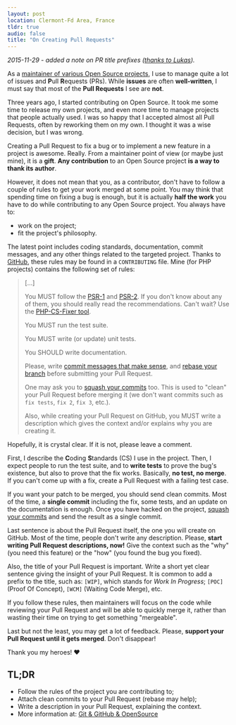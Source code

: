 ```yaml
---
layout: post
location: Clermont-Fd Area, France
tldr: true
audio: false
title: "On Creating Pull Requests"
---
```


_2015-11-29 - added a note on PR title prefixes ([thanks to
Lukas](https://twitter.com/lsmith/status/670721764951986176))._

As a [maintainer of various Open Source
projects](https://github.com/willdurand), I use to manage quite a lot of issues
and **P**ull **R**equests (PRs). While **issues** are often **well-written**, I
must say that most of the **Pull Requests** I see are **not**.

Three years ago, I started contributing on Open Source. It took me some time to
release my own projects, and even more time to manage projects that people
actually used. I was so happy that I accepted almost all Pull Requests, often by
reworking them on my own. I thought it was a wise decision, but I was wrong.

Creating a Pull Request to fix a bug or to implement a new feature in a project
is awesome. Really. From a maintainer point of view (or maybe just mine), it is
a **gift**. **Any contribution** to an Open Source project **is a way to thank
its author**.

However, it does not mean that you, as a contributor, don't have to follow a
couple of rules to get your work merged at some point. You may think that
spending time on fixing a bug is enough, but it is actually **half the work**
you have to do while contributing to any Open Source project. You always have
to:

- work on the project;
- fit the project's philosophy.

The latest point includes coding standards, documentation, commit messages,
and any other things related to the targeted project. Thanks to
[GitHub](https://github.com), these rules may be found in a `CONTRIBUTING`
file. Mine (for PHP projects) contains the following set of rules:

> [...]
>
> You MUST follow the [PSR-1](http://www.php-fig.org/psr/1/) and
> [PSR-2](http://www.php-fig.org/psr/2/). If you don't know about any of them, you
> should really read the recommendations. Can't wait? Use the [PHP-CS-Fixer
> tool](http://cs.sensiolabs.org/).
>
> You MUST run the test suite.
>
> You MUST write (or update) unit tests.
>
> You SHOULD write documentation.
>
> Please, write [commit messages that make
> sense](http://tbaggery.com/2008/04/19/a-note-about-git-commit-messages.html),
> and [rebase your branch](http://git-scm.com/book/en/Git-Branching-Rebasing)
> before submitting your Pull Request.
>
> One may ask you to [squash your
> commits](http://gitready.com/advanced/2009/02/10/squashing-commits-with-rebase.html)
> too. This is used to "clean" your Pull Request before merging it (we don't want
> commits such as `fix tests`, `fix 2`, `fix 3`, etc.).
>
> Also, while creating your Pull Request on GitHub, you MUST write a description
> which gives the context and/or explains why you are creating it.

Hopefully, it is crystal clear. If it is not, please leave a comment.

First, I describe the **C**oding **S**tandards (CS) I use in the project. Then,
I expect people to run the test suite, and to **write tests** to prove the bug's
existence, but also to prove that the fix works. Basically, **no test, no
merge**. If you can't come up with a fix, create a Pull Request with a failing
test case.

If you want your patch to be merged, you should send clean commits. Most of the
time, a **single commit** including the fix, some tests, and an update on the
documentation is enough. Once you have hacked on the project, [squash your
commits](http://gitready.com/advanced/2009/02/10/squashing-commits-with-rebase.html)
and send the result as a single commit.

Last sentence is about the Pull Request itself, the one you will create on
GitHub. Most of the time, people don't write any description. Please, **start
writing Pull Request descriptions, now!** Give the context such as the "why"
(you need this feature) or the "how" (you found the bug you fixed).

Also, the title of your Pull Request is important. Write a short yet clear
sentence giving the insight of your Pull Request. It is common to add a prefix
to the title, such as: `[WIP]`, which stands for _Work In Progress_; `[POC]`
(Proof Of Concept), `[WCM]` (Waiting Code Merge), etc.

If you follow these rules, then maintainers will focus on the code while
reviewing your Pull Request and will be able to quickly merge it, rather than
wasting their time on trying to get something "mergeable".

Last but not the least, you may get a lot of feedback. Please, **support your
Pull Request until it gets merged**. Don't disappear!

Thank you my heroes! &hearts;

## TL;DR

- Follow the rules of the project you are contributing to;
- Attach clean commits to your Pull Request (rebase may help);
- Write a description in your Pull Request, explaining the context.
- More information at: [Git & GitHub & OpenSource](https://speakerdeck.com/willdurand/2015)
